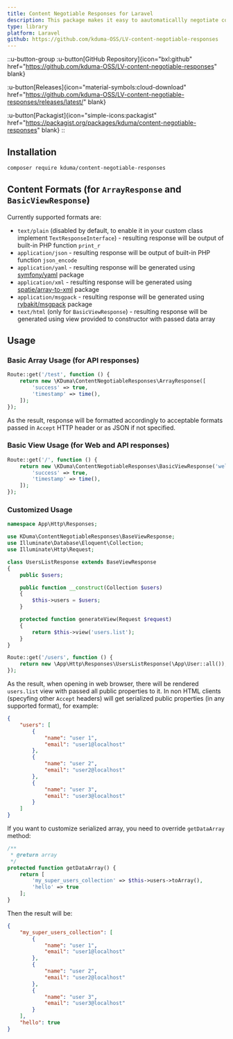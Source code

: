 ```yaml
---
title: Content Negotiable Responses for Laravel
description: This package makes it easy to aautomaticallly negotiate content based on the client's Accept header.
type: library
platform: Laravel
github: https://github.com/kduma-OSS/LV-content-negotiable-responses
---
```


::u-button-group
:u-button[GitHub Repository]{icon="bxl:github" href="https://github.com/kduma-OSS/LV-content-negotiable-responses" blank}

:u-button[Releases]{icon="material-symbols:cloud-download" href="https://github.com/kduma-OSS/LV-content-negotiable-responses/releases/latest/" blank}

:u-button[Packagist]{icon="simple-icons:packagist" href="https://packagist.org/packages/kduma/content-negotiable-responses" blank}
::

## Installation

```bash
composer require kduma/content-negotiable-responses
```

## Content Formats (for `ArrayResponse` and `BasicViewResponse`)

Currently supported formats are:
- `text/plain` (disabled by default, to enable it in your custom class implement `TextResponseInterface`) - resulting response will be output of built-in PHP function `print_r`
- `application/json` -  resulting response will be output of built-in PHP function `json_encode`
- `application/yaml` - resulting response will be generated using [symfony/yaml](https://packagist.org/packages/symfony/yaml) package
- `application/xml` - resulting response will be generated using [spatie/array-to-xml](https://packagist.org/packages/spatie/array-to-xml) package
- `application/msgpack` - resulting response will be generated using [rybakit/msgpack](https://packagist.org/packages/rybakit/msgpack) package
- `text/html` (only for `BasicViewResponse`) - resulting response will be generated using view provided to constructor with passed data array

## Usage

### Basic Array Usage (for API responses)

```php
Route::get('/test', function () {
    return new \KDuma\ContentNegotiableResponses\ArrayResponse([
        'success' => true,
        'timestamp' => time(),
    ]);
});
```
As the result, response will be formatted accordingly to acceptable formats passed in `Accept` HTTP header or as JSON if not specified.

### Basic View Usage (for Web and API responses)

```php
Route::get('/', function () {
    return new \KDuma\ContentNegotiableResponses\BasicViewResponse('welcome', [
        'success' => true,
        'timestamp' => time(),
    ]);
});
```

### Customized Usage

```php
namespace App\Http\Responses;

use KDuma\ContentNegotiableResponses\BaseViewResponse;
use Illuminate\Database\Eloquent\Collection;
use Illuminate\Http\Request;

class UsersListResponse extends BaseViewResponse
{
    public $users;

    public function __construct(Collection $users)
    {
        $this->users = $users;
    }

    protected function generateView(Request $request)
    {
        return $this->view('users.list');
    }
}

Route::get('/users', function () {
    return new \App\Http\Responses\UsersListResponse(\App\User::all());
});
```

As the result, when opening in web browser, there will be rendered `users.list` view with passed all public properties to it.
In non HTML clients (specyfing other `Accept` headers) will get serialized public properties (in any supported format), for example:

```json
{
    "users": [
        {
            "name": "user 1",
            "email": "user1@localhost"
        },
        {
            "name": "user 2",
            "email": "user2@localhost"
        },
        {
            "name": "user 3",
            "email": "user3@localhost"
        }
    ]
}
```

If you want to customize serialized array, you need to override `getDataArray` method:

```php
/**
 * @return array
 */
protected function getDataArray() {
	return [
		'my_super_users_collection' => $this->users->toArray(),
		'hello' => true
	];
}
```

Then the result will be:

```json
{
    "my_super_users_collection": [
        {
            "name": "user 1",
            "email": "user1@localhost"
        },
        {
            "name": "user 2",
            "email": "user2@localhost"
        },
        {
            "name": "user 3",
            "email": "user3@localhost"
        }
    ],
    "hello": true
}
```